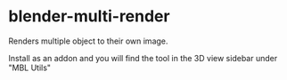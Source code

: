 # blender-multi-render
Renders multiple object to their own image.

Install as an addon and you will find the tool in the 3D view sidebar under "MBL Utils"
